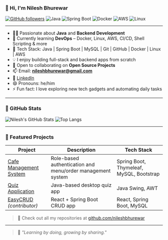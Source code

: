 ### 👋 Hi, I'm Nilesh Bhurewar

[![GitHub followers](https://img.shields.io/github/followers/nileshbhurewar?label=Followers&style=social)](https://github.com/nileshbhurewar)
![Java](https://img.shields.io/badge/Java-007396?style=flat&logo=java&logoColor=white)
![Spring Boot](https://img.shields.io/badge/Spring%20Boot-6DB33F?style=flat&logo=spring-boot&logoColor=white)
![Docker](https://img.shields.io/badge/Docker-2496ED?style=flat&logo=docker&logoColor=white)
![AWS](https://img.shields.io/badge/AWS-FF9900?style=flat&logo=amazonaws&logoColor=white)
![Linux](https://img.shields.io/badge/Linux-FCC624?style=flat&logo=linux&logoColor=black)

---

- 👨‍💻 Passionate about **Java** and **Backend Development**
- 🌱 Currently learning **DevOps** – Docker, Linux, AWS, CI/CD, Shell Scripting & more
- 🔧 Tech Stack: Java | Spring Boot | MySQL | Git | GitHub | Docker | Linux | AWS
- 💡 I enjoy building full-stack and backend apps from scratch
- 💞️ Open to collaborating on **Open Source Projects**
- 📫 Email: **nileshbhurewar@gmail.com**
- 🔗 [LinkedIn](https://www.linkedin.com/in/nilesh-rajesh-bhurewar/)
- 😄 Pronouns: he/him
- ⚡ Fun fact: I love exploring new tech gadgets and automating daily tasks

---

### 🚀 GitHub Stats

![Nilesh's GitHub Stats](https://github-readme-stats.vercel.app/api?username=nileshbhurewar&show_icons=true&theme=radical)
![Top Langs](https://github-readme-stats.vercel.app/api/top-langs/?username=nileshbhurewar&layout=compact&theme=radical)

---

### 💼 Featured Projects

| Project | Description | Tech Stack |
|--------|-------------|------------|
| [Cafe Management System](https://github.com/nileshbhurewar/cafe_management_system) | Role-based authentication and menu/order management system | Spring Boot, Thymeleaf, MySQL, Bootstrap |
| [Quiz Application](https://github.com/nileshbhurewar/quiz_application_java) | Java-based desktop quiz app | Java Swing, AWT |
| [EasyCRUD](https://github.com/Rohit-1920/EasyCRUD) *(contributor)* | React + Spring Boot CRUD app | React, Spring Boot, MySQL |

> 🔗 Check out all my repositories at [github.com/nileshbhurewar](https://github.com/nileshbhurewar)

---

> 📌 *"Learning by doing, growing by sharing."*

<!---
nileshbhurewar/nileshbhurewar is a ✨ special ✨ repository because its `README.md` (this file) appears on your GitHub profile.
You can click the Preview link to take a look at your changes.
--->

